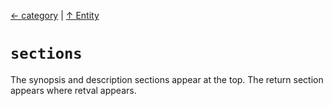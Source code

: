 [&#8592; category](xmd--entity--category.md) | [&#8593; Entity](xmd--entity.md)
# `sections`

The synopsis and description sections appear at the top.
The return section appears where retval appears.

